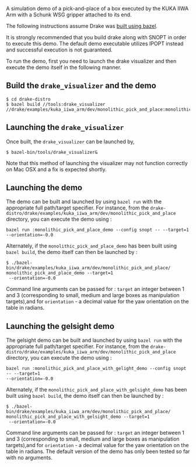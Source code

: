 A simulation demo of a pick-and-place of a box executed by the KUKA IIWA Arm
with a Schunk WSG gripper attached to its end.

The following instructions assume Drake was
[built using bazel](http://drake.mit.edu/bazel.html?highlight=bazel).

It is strongly recommended that you build drake along with SNOPT in order
to execute this demo. The default demo executable utilizes IPOPT instead
and successful execution is not guaranteed.

To run the demo, first you need to launch the drake visualizer and then
execute the demo itself in the following manner.

Build the ``drake_visualizer`` and the demo
-------------------------------------------

```
$ cd drake-distro
$ bazel build //tools:drake_visualizer //drake/examples/kuka_iiwa_arm/dev/monolithic_pick_and_place:monolithic_pick_and_place_demo
```


Launching the ``drake_visualizer``
----------------------------------
Once built, the ``drake_visualizer`` can be launched by,

```
$ bazel-bin/tools/drake_visualizer&
```

Note that this method of launching the visualizer may not function correctly
on Mac OSX and a fix is expected shortly.

Launching the demo
------------------
The demo can be built and launched by using ``bazel run`` with the appropriate
full path/target specifier. For instance, from the
``drake-distro/drake/examples/kuka_iiwa_arm/dev/monolithic_pick_and_place``
directory, you can execute the demo using :

```
bazel run :monolithic_pick_and_place_demo --config snopt -- --target=1
--orientation=-0.0
```

Alternately, if the ``monolithic_pick_and_place_demo`` has been built using
``bazel build``, the demo itself can then be launched by :

```
$ ./bazel-bin/drake/examples/kuka_iiwa_arm/dev/monolithic_pick_and_place/
monolithic_pick_and_place_demo --target=1
 --orientation=-0.0
```

Command line arguments can be passed for : `target` an integer between 1
and 3 (corresponding to small, medium and large boxes as manipulation
targets),and for `orientation` - a decimal value for the yaw orientation on
the table in radians.


Launching the gelsight demo
------------------
The gelsight demo can be built and launched by using ``bazel run`` with the appropriate
full path/target specifier. For instance, from the
``drake-distro/drake/examples/kuka_iiwa_arm/dev/monolithic_pick_and_place``
directory, you can execute the demo using :

```
bazel run :monolithic_pick_and_place_with_gelight_demo --config snopt -- --target=1
--orientation=-0.0
```

Alternately, if the ``monolithic_pick_and_place_with_gelsight_demo`` has been built using
``bazel build``, the demo itself can then be launched by :

```
$ ./bazel-bin/drake/examples/kuka_iiwa_arm/dev/monolithic_pick_and_place/
monolithic_pick_and_place_with_gelsight_demo --target=1
 --orientation=-0.0
```

Command line arguments can be passed for : `target` an integer between 1
and 3 (corresponding to small, medium and large boxes as manipulation
targets),and for `orientation` - a decimal value for the yaw orientation on
the table in radians. The default version of the demo has only been tested so far
with no arguments.
